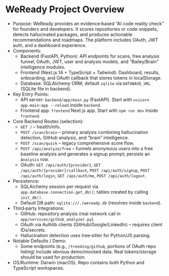 # WeReady Project Overview

- Purpose: WeReady provides an evidence‑based “AI code reality check” for founders and developers. It scores repositories or code snippets, detects hallucinated packages, and produces actionable recommendations and roadmaps. The platform includes OAuth, JWT auth, and a dashboard experience.
- Components:
  - Backend (FastAPI, Python): API endpoints for scans, free analysis funnel, OAuth, JWT, user and analysis models, and “Bailey/Brain” intelligence modules.
  - Frontend (Next.js 14 + TypeScript + Tailwind): Dashboard, results, onboarding, and OAuth callback that stores tokens in localStorage.
  - Database: SQLAlchemy ORM; default `sqlite` via `DATABASE_URL` (SQLite file in backend).
- Key Entry Points:
  - API server: `backend/app/main.py` (FastAPI). Start with `uvicorn app.main:app --reload` inside `backend`.
  - Frontend app: `frontend` Next.js app. Start with `npm run dev` inside `frontend`.
- Core Backend Routes (selection):
  - `GET /` – health/info.
  - `POST /scan/brain` – primary analysis combining hallucination detection, GitHub analysis, and “brain” intelligence.
  - `POST /scan/quick` – legacy comprehensive score flow.
  - `POST /api/analyze/free` – funnels anonymous users into a free baseline analysis and generates a signup prompt; persists an `Analysis` row.
  - OAuth: `GET /api/auth/{provider}`, `GET /api/auth/{provider}/callback`, `POST /api/auth/signup`, `POST /api/auth/login`, `GET /api/auth/me`, `POST /api/auth/logout`.
- Persistence:
  - SQLAlchemy session per request via `app.database.connection.get_db()`; tables created by calling `init_db()`.
  - Default DB path: `sqlite:///./weready.db` (resolves inside `backend`).
- Third‑party Integrations:
  - GitHub: repository analysis (real network call in `app/services/github_analyzer.py`).
  - OAuth via Authlib clients (GitHub/Google/LinkedIn) – requires client IDs/secrets.
  - Hallucination detection uses tree‑sitter for Python/JS parsing.
- Notable Defaults / Demo:
  - Some endpoints (e.g., `/trending/github`, portions of OAuth repo listing) include obvious demo/mocked data. Real tokens/storage should be used for production.
- OS/Runtime: Darwin (macOS). Repo contains both Python and TypeScript workspaces.

